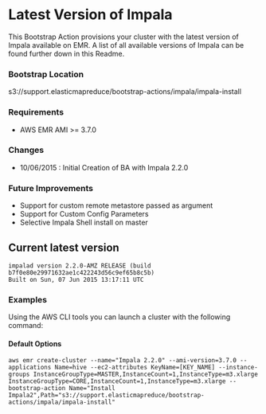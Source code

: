 Latest Version of Impala
==========================
This Bootstrap Action provisions your cluster with the latest version of Impala available on EMR. A list of all available versions of Impala can be found further down in this Readme. 

### Bootstrap Location

s3://support.elasticmapreduce/bootstrap-actions/impala/impala-install

### Requirements
- AWS EMR AMI >= 3.7.0

### Changes
- 10/06/2015 : Initial Creation of BA with Impala 2.2.0

### Future Improvements
- Support for custom remote metastore passed as argument
- Support for Custom Config Parameters
- Selective Impala Shell install on master

## Current latest version
```
impalad version 2.2.0-AMZ RELEASE (build b7f0e80e29971632ae1c422243d56c9ef65b8c5b)
Built on Sun, 07 Jun 2015 13:17:11 UTC
```

### Examples

Using the AWS CLI tools you can launch a cluster with the following command: 

#### Default Options

```
aws emr create-cluster --name="Impala 2.2.0" --ami-version=3.7.0 --applications Name=hive --ec2-attributes KeyName=[KEY_NAME] --instance-groups InstanceGroupType=MASTER,InstanceCount=1,InstanceType=m3.xlarge InstanceGroupType=CORE,InstanceCount=1,InstanceType=m3.xlarge --bootstrap-action Name="Install Impala2",Path="s3://support.elasticmapreduce/bootstrap-actions/impala/impala-install"
```


